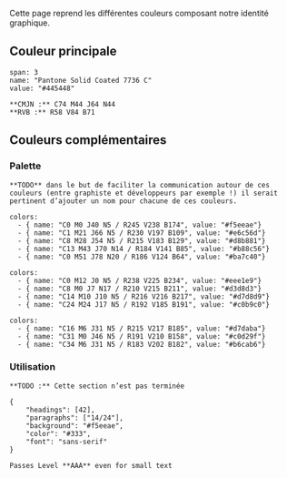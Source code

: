 Cette page reprend les différentes couleurs composant notre identité graphique.

## Couleur principale

```color
span: 3
name: "Pantone Solid Coated 7736 C"
value: "#445448"
```

```hint|span-3
**CMJN :** C74 M44 J64 N44
**RVB :** R58 V84 B71
```

## Couleurs complémentaires

### Palette

```hint
**TODO** dans le but de faciliter la communication autour de ces couleurs (entre graphiste et développeurs par exemple !) il serait pertinent d’ajouter un nom pour chacune de ces couleurs.
```

```color-palette
colors:
  - { name: "C0 M0 J40 N5 / R245 V238 B174", value: "#f5eeae"}
  - { name: "C1 M21 J66 N5 / R230 V197 B109", value: "#e6c56d"}
  - { name: "C8 M28 J54 N5 / R215 V183 B129", value: "#d8b881"}
  - { name: "C13 M43 J70 N14 / R184 V141 B85", value: "#b88c56"}
  - { name: "C0 M51 J78 N20 / R186 V124 B64", value: "#ba7c40"}
```

```color-palette
colors:
  - { name: "C0 M12 J0 N5 / R238 V225 B234", value: "#eee1e9"}
  - { name: "C8 M0 J7 N17 / R210 V215 B211", value: "#d3d8d3"}
  - { name: "C14 M10 J10 N5 / R216 V216 B217", value: "#d7d8d9"}
  - { name: "C24 M24 J17 N5 / R192 V185 B191", value: "#c0b9c0"}
```

```color-palette
colors:
  - { name: "C16 M6 J31 N5 / R215 V217 B185", value: "#d7daba"}
  - { name: "C31 M0 J46 N5 / R191 V210 B158", value: "#c0d29f"}
  - { name: "C34 M6 J31 N5 / R183 V202 B182", value: "#b6cab6"}
```

### Utilisation

```hint
**TODO :** Cette section n’est pas terminée
```

```type|span-4,kern,smoothen,shorter
{
    "headings": [42],
    "paragraphs": ["14/24"],
    "background": "#f5eeae",
    "color": "#333",
    "font": "sans-serif"
}
```

```hint|span-2,directive
Passes Level **AAA** even for small text
```
